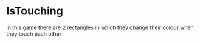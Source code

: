# IsTouching
in this game there are 2 rectangles in which they change their colour when they touch each other 

